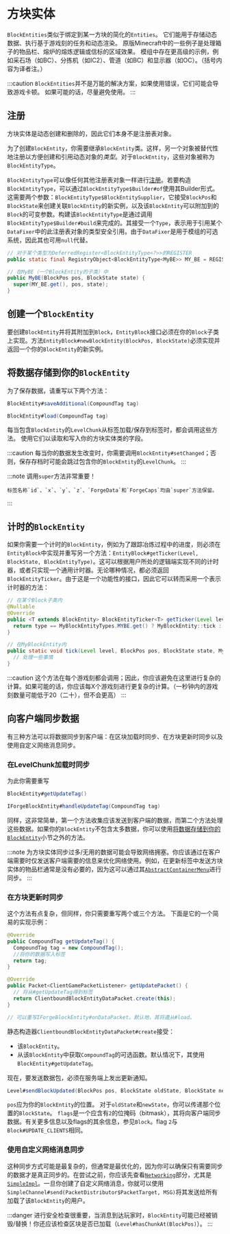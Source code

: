 # 方块实体

`BlockEntities`类似于绑定到某一方块的简化的`Entities`。
它们能用于存储动态数据、执行基于游戏刻的任务和动态渲染。
原版Minecraft中的一些例子是处理箱子的物品栏、熔炉的熔炼逻辑或信标的区域效果。
模组中存在更高级的示例，例如采石场（如BC）、分拣机（如IC2）、管道（如BC）和显示器（如OC）。（括号内容为译者注。）

:::caution
    `BlockEntities`并不是万能的解决方案，如果使用错误，它们可能会导致游戏卡顿。
    如果可能的话，尽量避免使用。
:::

## 注册

方块实体是动态创建和删除的，因此它们本身不是注册表对象。

为了创建`BlockEntity`，你需要继承`BlockEntity`类。这样，另一个对象被替代性地注册以方便创建和引用动态对象的*类型*。对于`BlockEntity`，这些对象被称为`BlockEntityType`。

`BlockEntityType`可以像任何其他注册表对象一样进行[注册][registration]。若要构造`BlockEntityType`，可以通过`BlockEntityType$Builder#of`使用其Builder形式。这需要两个参数：`BlockEntityType$BlockEntitySupplier`，它接受`BlockPos`和`BlockState`来创建关联`BlockEntity`的新实例，以及该`BlockEntity`可以附加到的`Block`的可变参数。构建该`BlockEntityType`是通过调用`BlockEntityType$Builder#build`来完成的。其接受一个`Type`，表示用于引用某个`DataFixer`中的此注册表对象的类型安全引用。由于`DataFixer`是用于模组的可选系统，因此其也可用`null`代替。

```java
// 对于某个类型为DeferredRegister<BlockEntityType<?>>的REGISTER
public static final RegistryObject<BlockEntityType<MyBE>> MY_BE = REGISTER.register("mybe", () -> BlockEntityType.Builder.of(MyBE::new, validBlocks).build(null));

// 在MyBE（一个BlockEntity的子类）中
public MyBE(BlockPos pos, BlockState state) {
  super(MY_BE.get(), pos, state);
}
```

## 创建一个`BlockEntity`

要创建`BlockEntity`并将其附加到`Block`，`EntityBlock`接口必须在你的`Block`子类上实现。方法`EntityBlock#newBlockEntity(BlockPos, BlockState)`必须实现并返回一个你的`BlockEntity`的新实例。

## 将数据存储到你的`BlockEntity`

为了保存数据，请重写以下两个方法：
```java
BlockEntity#saveAdditional(CompoundTag tag)

BlockEntity#load(CompoundTag tag)
```
每当包含`BlockEntity`的`LevelChunk`从标签加载/保存到标签时，都会调用这些方法。
使用它们以读取和写入你的方块实体类的字段。

:::caution
    每当你的数据发生改变时，你需要调用`BlockEntity#setChanged`；否则，保存存档时可能会跳过包含你的`BlockEntity`的`LevelChunk`。
:::

:::note
    调用`super`方法非常重要！

    标签名称`id`、`x`、`y`、`z`、`ForgeData`和`ForgeCaps`均由`super`方法保留。
:::

## 计时的`BlockEntity`

如果你需要一个计时的`BlockEntity`，例如为了跟踪冶炼过程中的进度，则必须在`EntityBlock`中实现并重写另一个方法：`EntityBlock#getTicker(Level, BlockState, BlockEntityType)`。这可以根据用户所处的逻辑端实现不同的计时器，或者只实现一个通用计时器。无论哪种情况，都必须返回`BlockEntityTicker`。由于这是一个功能性的接口，因此它可以转而采用一个表示计时器的方法：

```java
// 在某个Block子类内
@Nullable
@Override
public <T extends BlockEntity> BlockEntityTicker<T> getTicker(Level level, BlockState state, BlockEntityType<T> type) {
  return type == MyBlockEntityTypes.MYBE.get() ? MyBlockEntity::tick : null;
}

// 在MyBlockEntity内
public static void tick(Level level, BlockPos pos, BlockState state, MyBlockEntity blockEntity) {
  // 处理一些事情
}
```

:::caution
    这个方法在每个游戏刻都会调用；因此，你应该避免在这里进行复杂的计算。如果可能的话，你应该每X个游戏刻进行更复杂的计算。（一秒钟内的游戏刻数量可能低于20（二十），但不会更高）
:::

## 向客户端同步数据

有三种方法可以将数据同步到客户端：在区块加载时同步、在方块更新时同步以及使用自定义网络消息同步。

### 在LevelChunk加载时同步

为此你需要重写
```java
BlockEntity#getUpdateTag()

IForgeBlockEntity#handleUpdateTag(CompoundTag tag)
```
同样，这非常简单，第一个方法收集应该发送到客户端的数据，而第二个方法处理这些数据。如果你的`BlockEntity`不包含太多数据，你可以使用[将数据存储到你的`BlockEntity`][storing-data]小节之外的方法。

:::note
    为方块实体同步过多/无用的数据可能会导致网络拥塞。你应该通过在客户端需要时仅发送客户端需要的信息来优化网络使用。例如，在更新标签中发送方块实体的物品栏通常是没有必要的，因为这可以通过其[`AbstractContainerMenu`][menu]进行同步。
:::

### 在方块更新时同步

这个方法有点复杂，但同样，你只需要重写两个或三个方法。
下面是它的一个简易的实现示例：
```java
@Override
public CompoundTag getUpdateTag() {
  CompoundTag tag = new CompoundTag();
  //将你的数据写入标签
  return tag;
}

@Override
public Packet<ClientGamePacketListener> getUpdatePacket() {
  // 将从#getUpdateTag得到标签
  return ClientboundBlockEntityDataPacket.create(this);
}

// 可以重写IForgeBlockEntity#onDataPacket。默认地，其将遵从#load。
```
静态构造器`ClientboundBlockEntityDataPacket#create`接受：

* 该`BlockEntity`。
* 从该`BlockEntity`中获取`CompoundTag`的可选函数。默认情况下，其使用`BlockEntity#getUpdateTag`。

现在，要发送数据包，必须在服务端上发出更新通知。
```java
Level#sendBlockUpdated(BlockPos pos, BlockState oldState, BlockState newState, int flags)
```
`pos`应为你的`BlockEntity`的位置。
对于`oldState`和`newState`，你可以传递那个位置的`BlockState`。
`flags`是一个应含有`2`的位掩码（bitmask），其将向客户端同步数据。有关更多信息以及flags的其余信息，参见`Block`。flag `2`与`Block#UPDATE_CLIENTS`相同。

### 使用自定义网络消息同步

这种同步方式可能是最复杂的，但通常是最优化的，因为你可以确保只有需要同步的数据才是真正同步的。在尝试之前，你应该先查看[`Networking`][networking]部分，尤其是[`SimpleImpl`][simple_impl]。一旦你创建了自定义网络消息，你就可以使用`SimpleChannel#send(PacketDistributor$PacketTarget, MSG)`将其发送给所有加载了该`BlockEntity`的用户。

:::danger
    进行安全检查很重要，当消息到达玩家时，`BlockEntity`可能已经被销毁/替换！你还应该检查区块是否已加载（`Level#hasChunkAt(BlockPos)`）。
:::

[registration]: ../concepts/registries.md#methods-for-registering
[storing-data]: #storing-data-within-your-blockentity
[menu]: ../gui/menus.md
[networking]: ../networking/index.md
[simple_impl]: ../networking/simpleimpl.md
